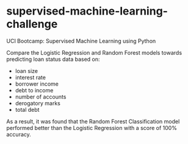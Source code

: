 # supervised-machine-learning-challenge
UCI Bootcamp: Supervised Machine Learning using Python

Compare the Logistic Regression and Random Forest models towards predicting loan status data based on:
- loan size
- interest rate
- borrower income
- debt to income
- number of accounts
- derogatory marks
- total debt

As a result, it was found that the Random Forest Classification model performed better than the Logistic Regression with a score of 100% accuracy.
